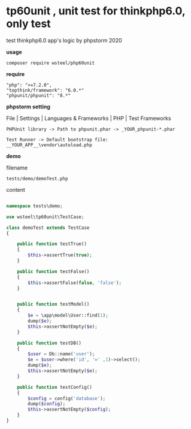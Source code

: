 tp60unit , unit test for thinkphp6.0, only test
==

test thinkphp6.0 app's logic by phpstorm 2020

**usage**
    
    composer require wsteel/php60unit

**require**
    
    "php": ">=7.2.0",
    "topthink/framework": "6.0.*"
    "phpunit/phpunit": "8.*"

**phpstorm setting**

File | Settings | Languages & Frameworks | PHP | Test Frameworks

    PHPUnit library -> Path to phpunit.phar -> _YOUR_phpunit-*.phar

    Test Runner -> Default bootstrap file:  __YOUR_APP__\vendor\autoload.php

**demo**

filename

    tests/demo/demoTest.php

content
```php

namespace tests\demo;

use wsteel\tp60unit\TestCase;

class demoTest extends TestCase
{

    public function testTrue()
    {
        $this->assertTrue(true);
    }

    public function testFalse()
    {
        $this->assertFalse(false, 'false');
    }


    public function testModel()
    {
        $e = \app\model\User::find(1);
        dump($e);
        $this->assertNotEmpty($e);
    }

    public function testDB()
    {
        $user = Db::name('user');
        $e = $user->where('id', '=' ,1)->select();
        dump($e);
        $this->assertNotEmpty($e);
    }

    public function testConfig()
    {
        $config = config('database');
        dump($config);
        $this->assertNotEmpty($config);
    }
}

```